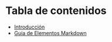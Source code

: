 # Tabla de contenidos

* [Introducción](README.md)
* [Guía de Elementos Markdown](markdown-elements.md)
